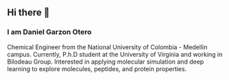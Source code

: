 ## Hi there 🍍
### I am Daniel Garzon Otero
Chemical Engineer from the National University of Colombia - Medellin campus. 
Currently, P.h.D student at the University of Virginia and working in Bilodeau Group. Interested in applying molecular simulation and deep learning to explore molecules, peptides, and protein properties.
